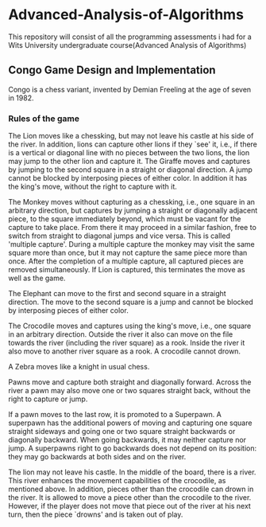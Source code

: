 # Advanced-Analysis-of-Algorithms
This repository will consist of all the programming assessments i had for a Wits University undergraduate course(Advanced Analysis of Algorithms)


## Congo Game Design and Implementation
Congo is a chess variant, invented by Demian Freeling at the age of seven in 1982. 

### Rules of the game
The Lion moves like a chessking, but may not leave his castle at his side of the river. In addition, lions can capture other lions if they `see' it, i.e., if 
there is a vertical or diagonal line with no pieces between the two lions, the lion may jump to the other lion and capture it.
The Giraffe moves and captures by jumping to the second square in a straight or diagonal direction. A jump cannot be blocked by interposing pieces of either color. 
In addition it has the king's move, without the right to capture with it.

The Monkey moves without capturing as a chessking, i.e., one square in an arbitrary direction, but captures by jumping a straight or diagonally adjacent piece, to 
the square immediately beyond, which must be vacant for the capture to take place. From there it may proceed in a similar fashion, free to switch from straight to 
diagonal jumps and vice versa. This is called 'multiple capture'. During a multiple capture the monkey may visit the same square more than once, but it may not capture 
the same piece more than once. After the completion of a multiple capture, all captured pieces are removed simultaneously. If Lion is captured, this terminates the move as well as the game.

The Elephant can move to the first and second square in a straight direction. The move to the second square is a jump and cannot be blocked by interposing pieces of either color.

The Crocodile moves and captures using the king's move, i.e., one square in an arbitrary direction. Outside the river it also can move on the file towards the 
river (including the river square) as a rook. Inside the river it also move to another river square as a rook. A crocodile cannot drown.

A Zebra moves like a knight in usual chess.

Pawns move and capture both straight and diagonally forward. Across the river a pawn may also move one or two squares straight back, without the right to capture or jump.

If a pawn moves to the last row, it is promoted to a Superpawn. A superpawn has the additional powers of moving and capturing one square straight sideways and going one 
or two square straight backwards or diagonally backward. When going backwards, it may neither capture nor jump. A superpawns right to go backwards does not depend on its 
position: they may go backwards at both sides and on the river.


The lion may not leave his castle.
In the middle of the board, there is a river. This river enhances the movement capabilities of the crocodile, as mentioned above. In addition, pieces other than 
the crocodile can drown in the river. It is allowed to move a piece other than the crocodile to the river. However, if the player does not move that piece out of 
the river at his next turn, then the piece `drowns' and is taken out of play.
